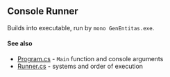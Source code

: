 ## Console Runner

Builds into executable, run by `mono GenEntitas.exe`.

#### See also
  - [Program.cs](https://github.com/c0ffeeartc/GenEntitas/blob/master/GenEntitas/Custom/Program.cs) - `Main` function and console arguments 
  - [Runner.cs](https://github.com/c0ffeeartc/GenEntitas/blob/master/GenEntitas/Custom/Runner.cs) - systems and order of execution
